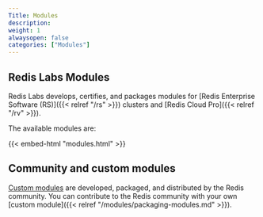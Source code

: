 ```yaml
---
Title: Modules
description:
weight: 1
alwaysopen: false
categories: ["Modules"]
---
```



## Redis Labs Modules

Redis Labs develops, certifies, and packages modules for [Redis Enterprise
Software (RS)]({{< relref "/rs" >}}) clusters and [Redis Cloud Pro]({{< relref "/rv" >}}).

The available modules are:

{{< embed-html "modules.html" >}}

## Community and custom modules

[Custom modules](https://redislabs.com/community/redis-modules-hub/) are developed, packaged, and distributed by the Redis community.
You can contribute to the Redis community with your own [custom module]({{< relref "/modules/packaging-modules.md" >}}).
